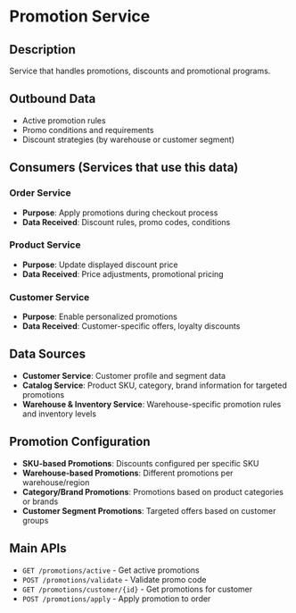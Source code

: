 # Promotion Service

## Description
Service that handles promotions, discounts and promotional programs.

## Outbound Data
- Active promotion rules
- Promo conditions and requirements
- Discount strategies (by warehouse or customer segment)

## Consumers (Services that use this data)

### Order Service
- **Purpose**: Apply promotions during checkout process
- **Data Received**: Discount rules, promo codes, conditions

### Product Service
- **Purpose**: Update displayed discount price
- **Data Received**: Price adjustments, promotional pricing

### Customer Service
- **Purpose**: Enable personalized promotions
- **Data Received**: Customer-specific offers, loyalty discounts

## Data Sources
- **Customer Service**: Customer profile and segment data
- **Catalog Service**: Product SKU, category, brand information for targeted promotions
- **Warehouse & Inventory Service**: Warehouse-specific promotion rules and inventory levels

## Promotion Configuration
- **SKU-based Promotions**: Discounts configured per specific SKU
- **Warehouse-based Promotions**: Different promotions per warehouse/region
- **Category/Brand Promotions**: Promotions based on product categories or brands
- **Customer Segment Promotions**: Targeted offers based on customer groups

## Main APIs
- `GET /promotions/active` - Get active promotions
- `POST /promotions/validate` - Validate promo code
- `GET /promotions/customer/{id}` - Get promotions for customer
- `POST /promotions/apply` - Apply promotion to order